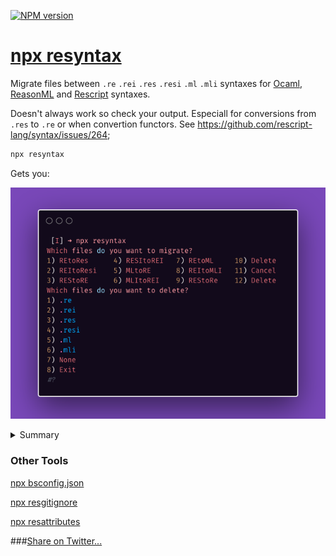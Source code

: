 [![NPM version](https://img.shields.io/npm/v/resyntax.svg?style=flat)](https://www.npmjs.com/package/resyntax)

# [npx resyntax](https://git.io/resyntax)

 Migrate files between `.re` `.rei` `.res` `.resi` `.ml` `.mli` syntaxes for [Ocaml](https://ocaml.org/),
 [ReasonML](https://git.io/reasonml) and [Rescript](https://rescript-lang.org/) syntaxes.

 Doesn't always work so check your output. Especiall for conversions from `.res` to `.re` or when convertion functors. See https://github.com/rescript-lang/syntax/issues/264;

```sh
npx resyntax
```

Gets you:

![image](./resyntax.png)

<details>
<summary>Summary</summary>
```sh
 [I] ➜ npx resyntax
Which files do you want to migrate?
1) REtoRes      4) RESItoREI   7) REtoML     10) Delete
2) REItoResi    5) MLtoRE      8) REItoMLI   11) Cancel
3) REStoRE      6) MLItoREI    9) REStoRe    12) Delete
Which files do you want to delete?
1) .re
2) .rei
3) .res
4) .resi
5) .ml
6) .mli
7) None
8) Exit
#?
```
</details>


### Other Tools

[npx bsconfig.json](https://git.io/bsconfig.json)

[npx resgitignore](https://github.com/idkjs/resgitignore)

[npx resattributes](https://github.com/idkjs/resattributes)

###[Share on Twitter...](https://twitter.com/share?text=Quickly+switch+between+ReasonML,+OCaml,+Rescript+syntaxes+in+your+project+https://github.com/idkjs/resyntax)

